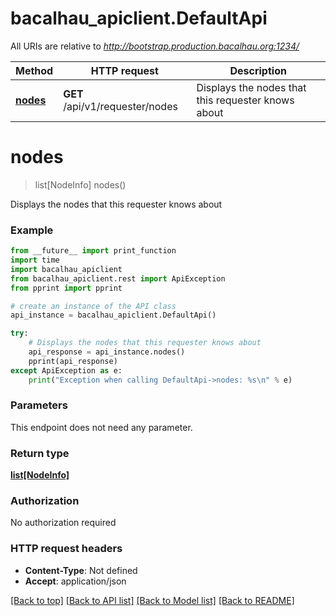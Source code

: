 # bacalhau_apiclient.DefaultApi

All URIs are relative to *http://bootstrap.production.bacalhau.org:1234/*

Method | HTTP request | Description
------------- | ------------- | -------------
[**nodes**](DefaultApi.md#nodes) | **GET** /api/v1/requester/nodes | Displays the nodes that this requester knows about

# **nodes**
> list[NodeInfo] nodes()

Displays the nodes that this requester knows about

### Example
```python
from __future__ import print_function
import time
import bacalhau_apiclient
from bacalhau_apiclient.rest import ApiException
from pprint import pprint

# create an instance of the API class
api_instance = bacalhau_apiclient.DefaultApi()

try:
    # Displays the nodes that this requester knows about
    api_response = api_instance.nodes()
    pprint(api_response)
except ApiException as e:
    print("Exception when calling DefaultApi->nodes: %s\n" % e)
```

### Parameters
This endpoint does not need any parameter.

### Return type

[**list[NodeInfo]**](NodeInfo.md)

### Authorization

No authorization required

### HTTP request headers

 - **Content-Type**: Not defined
 - **Accept**: application/json

[[Back to top]](#) [[Back to API list]](../README.md#documentation-for-api-endpoints) [[Back to Model list]](../README.md#documentation-for-models) [[Back to README]](../README.md)

